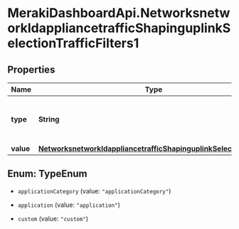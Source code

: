 # MerakiDashboardApi.NetworksnetworkIdappliancetrafficShapinguplinkSelectionTrafficFilters1

## Properties
Name | Type | Description | Notes
------------ | ------------- | ------------- | -------------
**type** | **String** | Type of this traffic filter. Must be one of: 'applicationCategory', 'application' or 'custom' | 
**value** | [**NetworksnetworkIdappliancetrafficShapinguplinkSelectionValue1**](NetworksnetworkIdappliancetrafficShapinguplinkSelectionValue1.md) |  | 


<a name="TypeEnum"></a>
## Enum: TypeEnum


* `applicationCategory` (value: `"applicationCategory"`)

* `application` (value: `"application"`)

* `custom` (value: `"custom"`)




